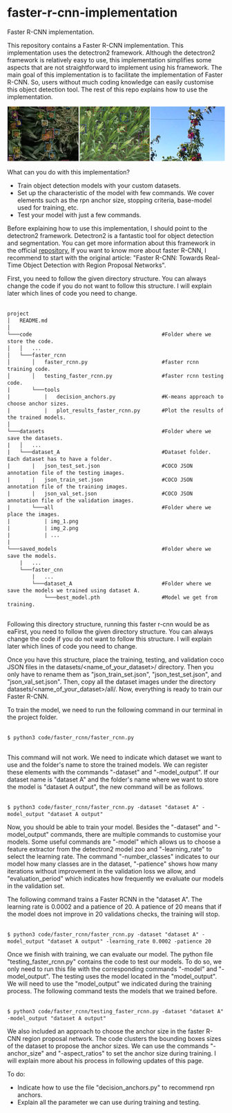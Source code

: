 # faster-r-cnn-implementation
Faster R-CNN implementation.

This repository contains a Faster R-CNN implementation. This implementation uses the detectron2 framework. Although the detectron2 framework is relatively easy to use, this implementation simplifies some aspects that are not straightforward to implement using his framework. The main goal of this implementation is to facilitate the implementation of Faster R-CNN. So, users without much coding knowledge can easily customise this object detection tool. The rest of this repo explains how to use the implementation.

<p class="aligncenter">
<img src="https://github.com/adrianxsalazar/faster-r-cnn-implementation/blob/master/readme_images/detection_sample.png" alt="detection sample">
</p>


What can you do with this implementation?
<ul>
 <li>Train object detection models with your custom datasets.</li>
 <li>Set up the characteristic of the model with few commands. We cover elements such as the rpn anchor size, stopping criteria, base-model used for training, etc.</li>
 <li>Test your model with just a few commands.</li>
</ul>

Before explaining how to use this implementation, I should point to the detectron2 framework. Detectron2 is a fantastic tool for object detection and segmentation.  You can get more information about this framework in the official <a href="https://github.com/facebookresearch/detectron2">repository.</a> If you want to know more about faster R-CNN, I recommend to start with the original article: "Faster R-CNN: Towards Real-Time Object Detection with Region Proposal Networks".


First, you need to follow the given directory structure. You can always change the code if you do not want to follow this structure. I will explain later which lines of code you need to change.


```

project
│   README.md    
│
└───code                                          #Folder where we store the code.
│   │   ...
│   └───faster_rcnn
│       │   faster_rcnn.py                        #faster rcnn training code.
│       │   testing_faster_rcnn.py                #faster rcnn testing code.
|       └───tools
|           |   decision_anchors.py               #K-means approach to choose anchor sizes.
|           |   plot_results_faster_rcnn.py       #Plot the results of the trained models.
│   
└───datasets                                      #Folder where we save the datasets.
|   │   ...
|   └───dataset_A                                 #Dataset folder. Each dataset has to have a folder.
|       |   json_test_set.json                    #COCO JSON annotation file of the testing images.
|       |   json_train_set.json                   #COCO JSON annotation file of the training images.
|       |   json_val_set.json                     #COCO JSON annotation file of the validation images.
|       └───all                                   #Folder where we place the images.
|           | img_1.png
|           | img_2.png
|           | ...
|   
└───saved_models                                  #Folder where we save the models.
    |   ...
    └───faster_cnn                                
        |   ...
        └───dataset_A                             #Folder where we save the models we trained using dataset A.
            └───best_model.pth                    #Model we get from training.


```


Following this directory structure, running this faster r-cnn would be as eaFirst, you need to follow the given directory structure. You can always change the code if you do not want to follow this structure. I will explain later which lines of code you need to change.



Once you have this structure, place the training, testing, and validation coco JSON files in the datasets/<name_of_your_dataset>/ directory. Then you only have to rename them as "json_train_set.json", "json_test_set.json", and "json_val_set.json". Then, copy all the dataset images under the directory datasets/<name_of_your_dataset>/all/. Now, everything is ready to train our Faster R-CNN.


To train the model,  we need to run the following command in our terminal in the project folder.

```

$ python3 code/faster_rcnn/faster_rcnn.py


```


This command will not work. We need to indicate which dataset we want to use and the folder's name to store the trained models. We can register these elements with the commands "-dataset" and "-model_output". If our dataset name is "dataset A" and the folder's name where we want to store the model is "dataset A output", the new command will be as follows.


```

$ python3 code/faster_rcnn/faster_rcnn.py -dataset "dataset A" -model_output "dataset A output"

```

Now, you should be able to train your model. Besides the "-dataset" and "-model_output" commands, there are multiple commands to customise your models. Some useful commands are "-model" which allows us to choose a feature extractor from the detectron2 model zoo and "-learning_rate" to select the learning rate.  The command "-number_classes" indicates to our model how many classes are in the dataset,  "-patience" shows how many iterations without improvement in the validation loss we allow, and "evaluation_period" which indicates how frequently we evaluate our models in the validation set.

The following command trains a Faster RCNN in the "dataset A". The learning rate is 0.0002 and a patience of 20. A patience of 20 means that if the model does not improve in 20 validations checks, the training will stop.

```

$ python3 code/faster_rcnn/faster_rcnn.py -dataset "dataset A" -model_output "dataset A output" -learning_rate 0.0002 -patience 20

```

Once we finish with training, we can evaluate our model. The python file "testing_faster_rcnn.py" contains the code to test our models.  To do so,  we only need to run this file with the corresponding commands "-model" and "-model_output". The testing uses the model located in the "model_output". We will need to use the "model_output" we indicated during the training process. The following command tests the models that we trained before.

```

$ python3 code/faster_rcnn/testing_faster_rcnn.py -dataset "dataset A" -model_output "dataset A output"

```


We also included an approach to choose the anchor size in the faster R-CNN region proposal network. The code clusters the bounding boxes sizes of the dataset to propose the anchor sizes. We can use the commands "-anchor_size" and "-aspect_ratios" to set the anchor size during training. I will explain more about his process in following updates of this page.

To do:

<ul>
 <li>Indicate how to use the file "decision_anchors.py"  to recommend rpn anchors.</li>
 <li>Explain all the parameter we can use during training and testing.</li>
</ul>
